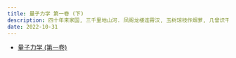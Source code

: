 ```yaml
---
title: 量子力学 第一卷 (下)
description: 四十年来家国, 三千里地山河. 凤阁龙楼连霄汉, 玉树琼枝作烟萝, 几曾识干戈?
date: 2022-10-31
---
```


- [量子力学 (第一卷)](https://book.douban.com/subject/25954720/)
